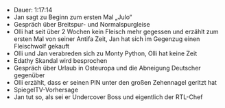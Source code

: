 - Dauer: 1:17:14
- Jan sagt zu Beginn zum ersten Mal „Julo“
- Gespräch über Breitspur- und Normalspurgleise
- Olli hat seit über 2 Wochen kein Fleisch mehr gegessen und erzählt zum ersten Mal von seiner Antifa Zeit, Jan hat sich im Gegenzug einen Fleischwolf gekauft
- Olli und Jan verabreden sich zu Monty Python, Olli hat keine Zeit
- Edathy Skandal wird besprochen
- Gespräch über Urlaub in Osteuropa und die Abneigung Deutscher gegenüber
- Olli erzählt, dass er seinen PIN unter den großen Zehennagel geritzt hat
- SpiegelTV-Vorhersage
- Jan tut so, als sei er Undercover Boss und eigentlich der RTL-Chef
